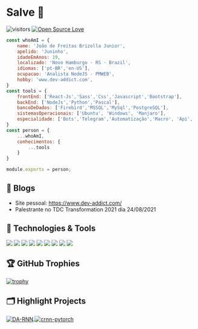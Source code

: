 # Salve 👋

![visitors](https://visitor-badge.laobi.icu/badge?page_id=JuninhoFreitas.JuninhoFreitas)
[![Open Source Love](https://badges.frapsoft.com/os/v1/open-source.svg?v=102)](https://github.com/ellerbrock/open-source-badge/)


```javascript
const whoAmI = {
    name: 'João de Freitas Brizolla Junior',
    apelido: 'Juninho',
    idadeEmAnos: 19,
    localizado: 'Novo Hamburgo - RS - Brazil',
    idiomas: ['pt-BR','en-US'],
    ocupacao: 'Analista NodeJS - PMWEB',
    hobby: 'www.dev-addict.com',
}
const tools = {
    frontEnd: ['React-Js','Sass','Css','Javascript','Bootstrap'],
    backEnd: ['NodeJs','Python','Pascal'],
    bancoDeDados: ['Firebird','MSSQL','MySql','PostgreSQL'],
    sistemasOperacionais: ['Ubuntu', 'Windows', 'Manjaro'],
    especialidade: ['Bots','Telegram','Automatização','Macro', 'Api', 'Segurança'],
}
const person = {
    ...whoAmI,
    conhecimentos: {
        ...tools
    }
}

module.exports = person;

```

## 📝 Blogs

- Site pessoal: https://www.dev-addict.com/
- Palestrante no TDC Transformation 2021 dia 24/08/2021

## 🔧 Technologies & Tools

![](https://img.shields.io/badge/OS-Linux-informational?style=flat&logo=linux&logoColor=white&color=6aa6f8)
![](https://img.shields.io/badge/Editor-VS_Code-informational?style=flat&logo=visual-studio-code&logoColor=white&color=6aa6f8)
![](https://img.shields.io/badge/Code-Python-informational?style=flat&logo=python&logoColor=white&color=6aa6f8)
![](https://img.shields.io/badge/Code-JavaScript-informational?style=flat&logo=javascript&logoColor=white&color=6aa6f8)
![](https://img.shields.io/badge/Code-NodeJs-informational?style=flat&logo=nodejs&logoColor=white&color=6aa6f8)
![](https://img.shields.io/badge/Code-React-informational?style=flat&logo=react&logoColor=white&color=6aa6f8)
![](https://img.shields.io/badge/Shell-Bash-informational?style=flat&logo=gnu-bash&logoColor=white&color=6aa6f8)
![](https://img.shields.io/badge/Tools-PostgreSQL-informational?style=flat&logo=postgresql&logoColor=white&color=6aa6f8)
![](https://img.shields.io/badge/Tools-Docker-informational?style=flat&logo=docker&logoColor=white&color=6aa6f8)


<!-- ## &#x1f4c8; GitHub Stats

<a href="https://github.com/JuninhoFreitas/JuninhoFreitas">
  <img align="center" src="https://github-readme-stats.vercel.app/api/top-langs/?username=JuninhoFreitas&hide=c%2B%2B,c,matlab,assembly&title_color=6aa6f8&text_color=8a919a&icon_color=6aa6f8&bg_color=22272e" alt="Zhenye's GitHub Stats" />
</a>

<a href="https://github.com/JuninhoFreitas/JuninhoFreitas">
  <img align="center" src="https://github-readme-stats.vercel.app/api?username=JuninhoFreitas&show_icons=true&line_height=27&count_private=true&title_color=6aa6f8&text_color=8a919a&icon_color=6aa6f8&bg_color=22272e" alt="Zhenye's GitHub Stats" />
</a> -->

## 🏆 GitHub Trophies

[![trophy](https://github-profile-trophy.vercel.app/?username=JuninhoFreitas&theme=nord&column=7)](https://github.com/ryo-ma/github-profile-trophy)


## 🗂️ Highlight Projects

<a href="https://github.com/JuninhoFreitas/AntiDiscard-Extension">
  <img align="center" src="https://github-readme-stats.vercel.app/api/pin/?username=JuninhoFreitas&repo=AntiDiscard-Extension&show_icons=true&line_height=27&title_color=6aa6f8&text_color=8a919a&icon_color=6aa6f8&bg_color=22272e" alt="DA-RNN" />
</a>

<a href="https://github.com/JuninhoFreitas/api-pmweb">
  <img align="center" src="https://github-readme-stats.vercel.app/api/pin/?username=JuninhoFreitas&repo=api-pmweb&show_icons=true&line_height=27&title_color=6aa6f8&text_color=8a919a&icon_color=6aa6f8&bg_color=22272e" alt="crnn-pytorch" />
</a>

<!-- ## 👨‍💻 This week, I spent my time on:

[![zhenye's wakatime stats](https://github-readme-stats.vercel.app/api/wakatime?username=nazhenye&line_height=27&title_color=6aa6f8&text_color=8a919a&icon_color=6aa6f8&bg_color=22272e)](https://github.com/anuraghazra/github-readme-stats) -->
